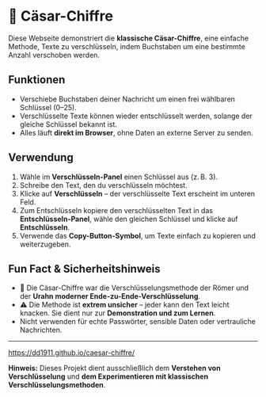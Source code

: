 # 🔑 Cäsar-Chiffre

Diese Webseite demonstriert die **klassische Cäsar-Chiffre**, eine einfache Methode, Texte zu verschlüsseln, indem Buchstaben um eine bestimmte Anzahl verschoben werden.  

## Funktionen

- Verschiebe Buchstaben deiner Nachricht um einen frei wählbaren Schlüssel (0–25).
- Verschlüsselte Texte können wieder entschlüsselt werden, solange der gleiche Schlüssel bekannt ist.
- Alles läuft **direkt im Browser**, ohne Daten an externe Server zu senden.

## Verwendung

1. Wähle im **Verschlüsseln-Panel** einen Schlüssel aus (z. B. 3).
2. Schreibe den Text, den du verschlüsseln möchtest.
3. Klicke auf **Verschlüsseln** – der verschlüsselte Text erscheint im unteren Feld.
4. Zum Entschlüsseln kopiere den verschlüsselten Text in das **Entschlüsseln-Panel**, wähle den gleichen Schlüssel und klicke auf **Entschlüsseln**.
5. Verwende das **Copy-Button-Symbol**, um Texte einfach zu kopieren und weiterzugeben.

## Fun Fact & Sicherheitshinweis

- 🧠 Die Cäsar-Chiffre war die Verschlüsselungsmethode der Römer und der **Urahn moderner Ende-zu-Ende-Verschlüsselung**.
- ⚠️ Die Methode ist **extrem unsicher** – jeder kann den Text leicht knacken. Sie dient nur zur **Demonstration und zum Lernen**.
- Nicht verwenden für echte Passwörter, sensible Daten oder vertrauliche Nachrichten.

---

https://dd1911.github.io/caesar-chiffre/

**Hinweis:** Dieses Projekt dient ausschließlich dem **Verstehen von Verschlüsselung** und **dem Experimentieren mit klassischen Verschlüsselungsmethoden**.
